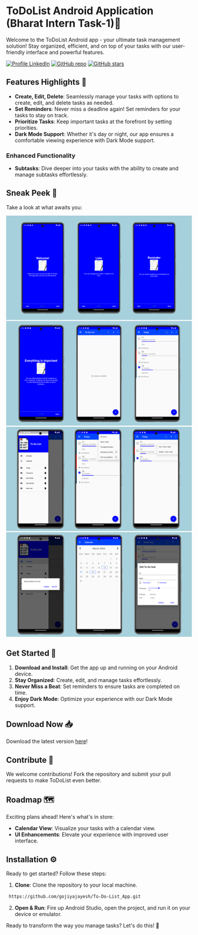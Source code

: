 # ToDoList Android Application (Bharat Intern Task-1)📝

Welcome to the ToDoList Android app - your ultimate task management solution! Stay organized, efficient, and on top of your tasks with our user-friendly interface and powerful features.

[![Profile LinkedIn](https://img.shields.io/badge/LinkedIn_Profile-gojiyajayesh-blue.svg)](https://www.linkedin.com/in/jayesh-gojiya-6528a22ab/)
[![GitHub repo](https://img.shields.io/github/issues/gojiyajayesh/ChatVista)](https://github.com/gojiyajayesh/To-Do-List_App.git)
[![GitHub stars](https://img.shields.io/github/stars/gojiyajayesh/ChatVista)](https://github.com/gojiyajayesh/To-Do-List_App/stargazers)

## Features Highlights 🚀

- **Create, Edit, Delete**: Seamlessly manage your tasks with options to create, edit, and delete tasks as needed.
- **Set Reminders**: Never miss a deadline again! Set reminders for your tasks to stay on track.
- **Prioritize Tasks**: Keep important tasks at the forefront by setting priorities.
- **Dark Mode Support**: Whether it's day or night, our app ensures a comfortable viewing experience with Dark Mode support.

### Enhanced Functionality

- **Subtasks**: Dive deeper into your tasks with the ability to create and manage subtasks effortlessly.

## Sneak Peek 📸

Take a look at what awaits you:

![Screenshot 1](images/ss_1.png)
![Screenshot 1](images/ss_2.png)
![Screenshot 1](images/ss_3.png)
![Screenshot 1](images/ss_4.png)

## Get Started 🚀

1. **Download and Install**: Get the app up and running on your Android device.
2. **Stay Organized**: Create, edit, and manage tasks effortlessly.
3. **Never Miss a Beat**: Set reminders to ensure tasks are completed on time.
4. **Enjoy Dark Mode**: Optimize your experience with our Dark Mode support.

## Download Now 📥

Download the latest version [here](https://github.com/gojiyajayesh/To-Do-List_App/blob/main/apk_file/To%20Do%20List.apk)!

## Contribute 🤝

We welcome contributions! Fork the repository and submit your pull requests to make ToDoList even better.

## Roadmap 🗺

Exciting plans ahead! Here's what's in store:

- **Calendar View**: Visualize your tasks with a calendar view.
- **UI Enhancements**: Elevate your experience with improved user interface.

## Installation ⚙

Ready to get started? Follow these steps:

1. **Clone**: Clone the repository to your local machine.

  ```bash
   https://github.com/gojiyajayesh/To-Do-List_App.git
   ```

2. **Open & Run**: Fire up Android Studio, open the project, and run it on your device or emulator.

Ready to transform the way you manage tasks? Let's do this! 💪
